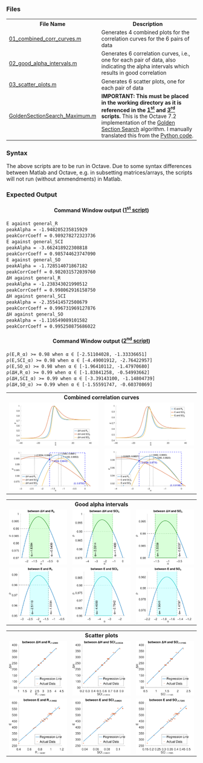 <h3>Files</h3>
<table>
  <tr><th>File Name</th><th>Description</th></tr>
  <tr><td><a href=01_combined_corr_curves.m>01_combined_corr_curves.m</a></td><td>Generates 4 combined plots for the correlation curves for the 6 pairs of data</td></tr>
  <tr><td><a href=02_good_alpha_intervals.m>02_good_alpha_intervals.m</a></td><td>Generates 6 correlation curves, i.e., one for each pair of data, also indicating the alpha intervals which results in good correlation</td></tr>
  <tr><td><a href=03_scatter_plots.m>03_scatter_plots.m</a></td><td>Generates 6 scatter plots, one for each pair of data</td></tr>
  <tr><td><a href=GoldenSectionSearch_Maximum.m>GoldenSectionSearch_Maximum.m</a></td><td><b>IMPORTANT: This must be placed in the working directory as it is referenced in the <a href=01_combined_corr_curves.m>1<sup>st</sup></a> and <a href=03_scatter_plots.m>3<sup>rd</sup></a> scripts.</b> This is the Octave 7.2 implementation of the <a href="https://en.wikipedia.org/wiki/Golden-section_search">Golden Section Search</a> algorithm. I manually translated this from the <a href="https://en.wikipedia.org/wiki/Golden-section_search">Python code</a>.</td></tr>
</table>
<h3>Syntax</h3>
<p>The above scripts are to be run in Octave. Due to some syntax differences between Matlab and Octave, e.g. in subsetting matrices/arrays, the scripts will not run (without ammendments) in Matlab.</p>
<h3>Expected Output</h3>
<h4 align=center>Command Window output (<a href=01_combined_corr_curves.m>1<sup>st</sup> script</a>)</h4>

```
E against general_R
peakAlpha = -1.948205235815929
peakCorrCoeff = 0.989278272323736
E against general_SCI
peakAlpha = -3.662418922308818
peakCorrCoeff = 0.985744623747090
E against general_SO
peakAlpha = -1.728514071867182
peakCorrCoeff = 0.982031572039760
ΔH against general_R
peakAlpha = -1.238343021990512
peakCorrCoeff = 0.998062916158750
ΔH against general_SCI
peakAlpha = -2.355414572508679
peakCorrCoeff = 0.996731969127876
ΔH against general_SO
peakAlpha = -1.116549089101582
peakCorrCoeff = 0.995250875686022
```

<h4 align=center>Command Window output (<a href=01_combined_corr_curves.m>2<sup>nd</sup> script</a>)</h4>

```
ρ(E,R_α) >= 0.98 when α ∈ [-2.51104028, -1.33336651]
ρ(E,SCI_α) >= 0.98 when α ∈ [-4.49001912, -2.76422957]
ρ(E,SO_α) >= 0.98 when α ∈ [-1.96410112, -1.47970680]
ρ(ΔH,R_α) >= 0.99 when α ∈ [-1.83841258, -0.54993662]
ρ(ΔH,SCI_α) >= 0.99 when α ∈ [-3.39143100, -1.14804739]
ρ(ΔH,SO_α) >= 0.99 when α ∈ [-1.55591747, -0.60370869]
```

<table>
  <tr><th colspan=2>Combined correlation curves</th></tr>
  <tr>
    <td><img src="imgs/01_comb_ccurves_DH_indices_FAR_WIDE.png"></td>
    <td><img src="imgs/01_comb_ccurves_E_indices_FAR_WIDE.png"></td>
  </tr>
  <tr>
    <td><img src="imgs/01_comb_ccurves_DH_indices_NEAR_WIDE.png"></td>
    <td><img src="imgs/01_comb_ccurves_E_indices_NEAR_WIDE.png"></td>
  </tr>
</table>
<table>
  <tr><th colspan=3>Good alpha intervals</th></tr>
  <tr>
    <td><img src="imgs/02_good_a_intervals_DH_R_a.png"></td>
    <td><img src="imgs/02_good_a_intervals_DH_SCI_a.png"></td>
    <td><img src="imgs/02_good_a_intervals_DH_SO_a.png"></td>
  </tr>
  <tr>
    <td><img src="imgs/02_good_a_intervals_E_R_a.png"></td>
    <td><img src="imgs/02_good_a_intervals_E_SCI_a.png"></td>
    <td><img src="imgs/02_good_a_intervals_E_SO_a.png"></td>
  </tr>
</table>
<table>
  <tr><th colspan=3>Scatter plots</th></tr>
  <tr>
    <td><img src="imgs/03_scatter_DH_R.png"></td>
    <td><img src="imgs/03_scatter_DH_SCI.png"></td>
    <td><img src="imgs/03_scatter_DH_SO.png"></td>
  </tr>
  <tr>
    <td><img src="imgs/03_scatter_E_R.png"></td>
    <td><img src="imgs/03_scatter_E_SCI.png"></td>
    <td><img src="imgs/03_scatter_E_SO.png"></td>
  </tr>
</table>
